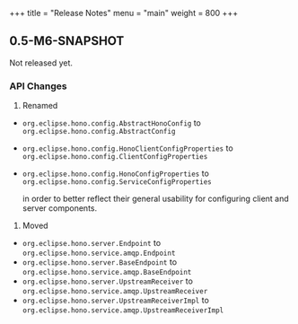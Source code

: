 +++
title = "Release Notes"
menu = "main"
weight = 800
+++

## 0.5-M6-SNAPSHOT

Not released yet.

### API Changes

1. Renamed 

  * `org.eclipse.hono.config.AbstractHonoConfig` to `org.eclipse.hono.config.AbstractConfig`
  * `org.eclipse.hono.config.HonoClientConfigProperties` to `org.eclipse.hono.config.ClientConfigProperties`
  * `org.eclipse.hono.config.HonoConfigProperties` to `org.eclipse.hono.config.ServiceConfigProperties`

    in order to better reflect their general usability for configuring client and server components.

1. Moved

  * `org.eclipse.hono.server.Endpoint` to `org.eclipse.hono.service.amqp.Endpoint`
  * `org.eclipse.hono.server.BaseEndpoint` to `org.eclipse.hono.service.amqp.BaseEndpoint`
  * `org.eclipse.hono.server.UpstreamReceiver` to `org.eclipse.hono.service.amqp.UpstreamReceiver`
  * `org.eclipse.hono.server.UpstreamReceiverImpl` to `org.eclipse.hono.service.amqp.UpstreamReceiverImpl`

